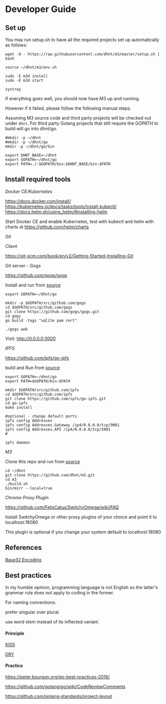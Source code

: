 # Developer Guide

## Set up


You may run setup.sh to have all the required projects set up automatically as follows:

```
wget -O - https://raw.githubusercontent.com/dhnt/m3/master/setup.sh | bash

source ~/dhnt/m3/env.sh

sudo -E m3d install
sudo -E m3d start

systray
```

If everything goes well, you should now have M3 up and running.


However if it failed, please follow the following manual steps.

Assuming M3 source code and third party projects will be checked out under `dhnt`.
For third party Golang projects that still require the GOPATH to build will go into dhnt/go.



```
#mkdir -p ~/dhnt
#mkdir -p ~/dhnt/go
mkdir -p ~/dhnt/go/bin

export DHNT_BASE=~/dhnt
export GOPATH=~/dhnt/go
export PATH=./:$GOPATH/bin:$DHNT_BASE/bin:$PATH
```

## Install required tools

*Docker CE/Kubernetes*

https://docs.docker.com/install/
https://kubernetes.io/docs/tasks/tools/install-kubectl/
https://docs.helm.sh/using_helm/#installing-helm

Start Docker CE and enable Kubernetes,
test with kubectl and helm with charts at https://github.com/helm/charts


*Git*

Client

https://git-scm.com/book/en/v2/Getting-Started-Installing-Git

Git server - Gogs

https://github.com/gogs/gogs

Install and run from [source](https://gogs.io/docs/installation/install_from_source.html)

```
export GOPATH=~/dhnt/go

mkdir -p $GOPATH/src/github.com/gogs
cd $GOPATH/src/github.com/gogs
git clone https://github.com/gogs/gogs.git
cd gogs
go build -tags "sqlite pam cert"

./gogs web
```

Visit: http://0.0.0.0:3000


*IPFS*

https://github.com/ipfs/go-ipfs

build and Run from [source](https://github.com/ipfs/go-ipfs#development)

```
export GOPATH=~/dhnt/go
export PATH=$GOPATH/bin:$PATH

mkdir $GOPATH/src/github.com/ipfs
cd $GOPATH/src/github.com/ipfs
git clone https://github.com/ipfs/go-ipfs.git
cd go-ipfs
make install

#optional - change default ports
ipfs config Addresses
ipfs config Addresses.Gateway /ip4/0.0.0.0/tcp/9001
ipfs config Addresses.API /ip4/0.0.0.0/tcp/5001
#

ipfs daemon
```

*M3*

Clone this repo and run from [source](https://github.com/dhnt/m3.git)

```
cd ~/dhnt
git clone https://github.com/dhnt/m3.git
cd m3
./build.sh
bin/mirr --local=true

```



*Chrome Proxy Plugin*

https://github.com/FelisCatus/SwitchyOmega/wiki/FAQ

Install SwitchyOmega or other proxy plugins of your choice
and point it to localhost:18080

This plugin is optional if you change your system default to localhost:18080

## References

[Base32 Encoding](http://www.crockford.com/wrmg/base32.html)

## Best practices 

In my humble opinion, programming language is not English so the latter's grammar rule does not apply to coding in the former.

For naming conventions:

prefer singular over plural.

use word stem instead of its inflected variant.


#### Principle
[KISS](https://en.wikipedia.org/wiki/KISS_principle)

[DRY](https://en.wikipedia.org/wiki/Don%27t_repeat_yourself)


#### Practice
https://peter.bourgon.org/go-best-practices-2016/

https://github.com/golang/go/wiki/CodeReviewComments

https://github.com/golang-standards/project-layout

